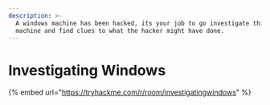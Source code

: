 ```yaml
---
description: >-
  A windows machine has been hacked, its your job to go investigate this windows
  machine and find clues to what the hacker might have done.
---
```


# Investigating Windows

{% embed url="https://tryhackme.com/r/room/investigatingwindows" %}
